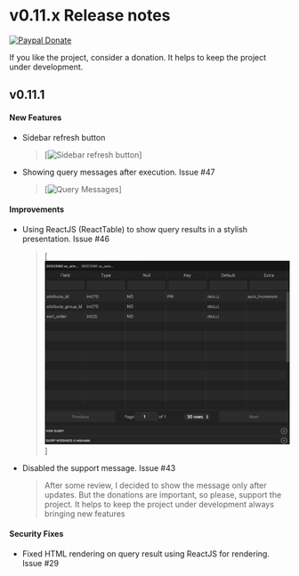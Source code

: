 # v0.11.x Release notes

[![Paypal Donate](https://img.shields.io/badge/paypal-donate-yellow.svg)](https://www.paypal.com/cgi-bin/webscr?cmd=_s-xclick&hosted_button_id=RSMB6DGK238V8)

If you like the project, consider a donation. It helps to keep the project under development.

## v0.11.1

#### New Features

- Sidebar refresh button
  > [![Sidebar refresh button](https://raw.githubusercontent.com/mtxr/vscode-sqltools/master/static/sidebar-refresh.png)]
- Showing query messages after execution. Issue #47
  > [![Query Messages](https://raw.githubusercontent.com/mtxr/vscode-sqltools/master/static/query-messages.png)]

#### Improvements

- Using ReactJS (ReactTable) to show query results in a stylish presentation. Issue #46
  > [![Results table](https://raw.githubusercontent.com/mtxr/vscode-sqltools/master/static/results-table.png)]
- Disabled the support message. Issue #43
  > After some review, I decided to show the message only after updates. But the donations are important, so please, support the project. It helps to keep the project under development always bringing new features

#### Security Fixes

- Fixed HTML rendering on query result using ReactJS for rendering. Issue #29
